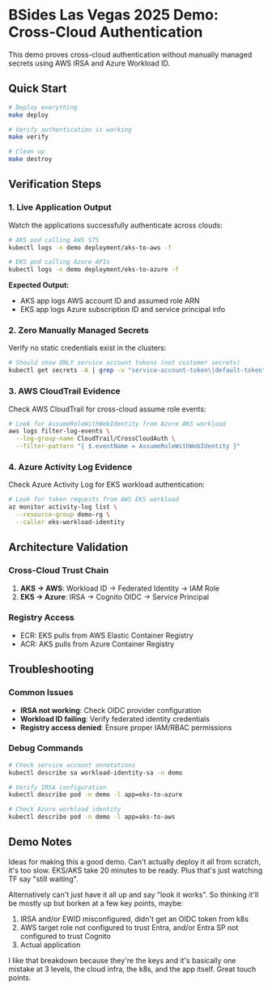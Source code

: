 # BSides Las Vegas 2025 Demo: Cross-Cloud Authentication

This demo proves cross-cloud authentication without manually managed secrets using AWS IRSA and Azure Workload ID.

## Quick Start

```bash
# Deploy everything
make deploy

# Verify authentication is working
make verify

# Clean up
make destroy
```

## Verification Steps

### 1. Live Application Output
Watch the applications successfully authenticate across clouds:

```bash
# AKS pod calling AWS STS
kubectl logs -n demo deployment/aks-to-aws -f

# EKS pod calling Azure APIs  
kubectl logs -n demo deployment/eks-to-azure -f
```

**Expected Output:**
- AKS app logs AWS account ID and assumed role ARN
- EKS app logs Azure subscription ID and service principal info

### 2. Zero Manually Managed Secrets
Verify no static credentials exist in the clusters:

```bash
# Should show ONLY service account tokens (not customer secrets)
kubectl get secrets -A | grep -v "service-account-token\|default-token"
```

### 3. AWS CloudTrail Evidence
Check AWS CloudTrail for cross-cloud assume role events:

```bash
# Look for AssumeRoleWithWebIdentity from Azure AKS workload
aws logs filter-log-events \
  --log-group-name CloudTrail/CrossCloudAuth \
  --filter-pattern "{ $.eventName = AssumeRoleWithWebIdentity }"
```

### 4. Azure Activity Log Evidence
Check Azure Activity Log for EKS workload authentication:

```bash
# Look for token requests from AWS EKS workload
az monitor activity-log list \
  --resource-group demo-rg \
  --caller eks-workload-identity
```

## Architecture Validation

### Cross-Cloud Trust Chain
1. **AKS → AWS**: Workload ID → Federated Identity → IAM Role
2. **EKS → Azure**: IRSA → Cognito OIDC → Service Principal

### Registry Access
- ECR: EKS pulls from AWS Elastic Container Registry
- ACR: AKS pulls from Azure Container Registry

## Troubleshooting

### Common Issues
- **IRSA not working**: Check OIDC provider configuration
- **Workload ID failing**: Verify federated identity credentials
- **Registry access denied**: Ensure proper IAM/RBAC permissions

### Debug Commands
```bash
# Check service account annotations
kubectl describe sa workload-identity-sa -n demo

# Verify IRSA configuration
kubectl describe pod -n demo -l app=eks-to-azure

# Check Azure workload identity
kubectl describe pod -n demo -l app=aks-to-aws
```

## Demo Notes
Ideas for making this a good demo. Can't actually deploy it all from scratch, it's too slow. EKS/AKS take 20 minutes to be ready. Plus that's just watching TF say "still waiting".

Alternatively can't just have it all up and say "look it works". So thinking it'll be mostly up but borken at a few key points, maybe:

1. IRSA and/or EWID misconfigured, didn't get an OIDC token from k8s 
2. AWS target role not configured to trust Entra, and/or Entra SP not configured to trust Cognito
3. Actual application

I like that breakdown because they're the keys and it's basically one mistake at 3 levels, the cloud infra, the k8s, and the app itself. Great touch points.
